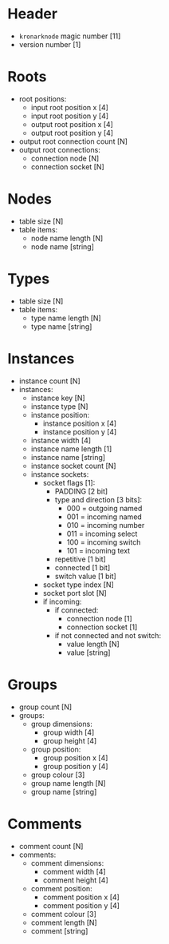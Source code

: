 <!--
Notes:
- all positions are single precision floating point
- all widths and heights are single precision floating point
- N denoted variable byte integers, where fully set bytes (i.e. 11111111) signal an additional byte to be read, byte ordering is little endian
 -->

# Header

- `kronarknode` magic number [11]
- version number [1]

# Roots

- root positions:
    - input root position x [4]
    - input root position y [4]
    - output root position x [4]
    - output root position y [4]
- output root connection count [N]
- output root connections:
    - connection node [N]
    - connection socket [N]

# Nodes

- table size [N]
- table items:
    - node name length [N]
    - node name [string]

# Types

- table size [N]
- table items:
    - type name length [N]
    - type name [string]

# Instances

- instance count [N]
- instances:
    - instance key [N]
    - instance type [N]
    - instance position:
        - instance position x [4]
        - instance position y [4]
    - instance width [4]
    - instance name length [1]
    - instance name [string]
    - instance socket count [N]
    - instance sockets:
        - socket flags [1]:
            - PADDING [2 bit]
            - type and direction [3 bits]:
                - 000 = outgoing named
                - 001 = incoming named
                - 010 = incoming number
                - 011 = incoming select
                - 100 = incoming switch
                - 101 = incoming text
            - repetitive [1 bit]
            - connected [1 bit]
            - switch value [1 bit]
        - socket type index [N]
        - socket port slot [N]
        - if incoming:
            - if connected:
                - connection node [1]
                - connection socket [1]
            - if not connected and not switch:
                - value length [N]
                - value [string]

# Groups

- group count [N]
- groups:
    - group dimensions:
        - group width [4]
        - group height [4]
    - group position:
        - group position x [4]
        - group position y [4]
    - group colour [3]
    - group name length [N]
    - group name [string]

# Comments

- comment count [N]
- comments:
    - comment dimensions:
        - comment width [4]
        - comment height [4]
    - comment position:
        - comment position x [4]
        - comment position y [4]
    - comment colour [3]
    - comment length [N]
    - comment [string]
